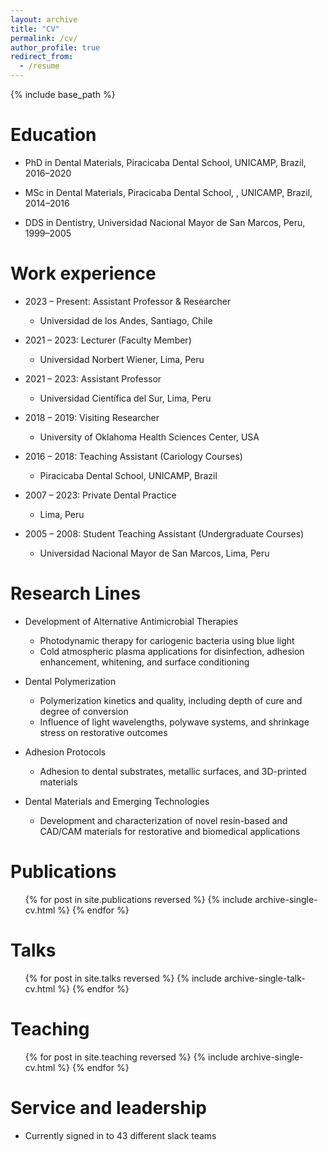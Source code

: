 ```yaml
---
layout: archive
title: "CV"
permalink: /cv/
author_profile: true
redirect_from:
  - /resume
---
```


{% include base_path %}

Education
======
* PhD in Dental Materials, Piracicaba Dental School, UNICAMP, Brazil, 2016–2020

* MSc in Dental Materials, Piracicaba Dental School, , UNICAMP, Brazil, 2014–2016

* DDS in Dentistry, Universidad Nacional Mayor de San Marcos, Peru, 1999–2005

Work experience
======
* 2023 – Present: Assistant Professor & Researcher  
  * Universidad de los Andes, Santiago, Chile  

* 2021 – 2023: Lecturer (Faculty Member)  
  * Universidad Norbert Wiener, Lima, Peru  

* 2021 – 2023: Assistant Professor 
  * Universidad Científica del Sur, Lima, Peru  

* 2018 – 2019: Visiting Researcher  
  * University of Oklahoma Health Sciences Center, USA  

* 2016 – 2018: Teaching Assistant (Cariology Courses)  
  * Piracicaba Dental School, UNICAMP, Brazil  

* 2007 – 2023: Private Dental Practice  
  * Lima, Peru  

* 2005 – 2008: Student Teaching Assistant (Undergraduate Courses)  
  * Universidad Nacional Mayor de San Marcos, Lima, Peru  
 
  
Research Lines
======
* Development of Alternative Antimicrobial Therapies  
  * Photodynamic therapy for cariogenic bacteria using blue light  
  * Cold atmospheric plasma applications for disinfection, adhesion enhancement, whitening, and surface conditioning  

* Dental Polymerization  
  * Polymerization kinetics and quality, including depth of cure and degree of conversion  
  * Influence of light wavelengths, polywave systems, and shrinkage stress on restorative outcomes  

* Adhesion Protocols  
  * Adhesion to dental substrates, metallic surfaces, and 3D-printed materials  

* Dental Materials and Emerging Technologies  
  * Development and characterization of novel resin-based and CAD/CAM materials for restorative and biomedical applications


Publications
======
  <ul>{% for post in site.publications reversed %}
    {% include archive-single-cv.html %}
  {% endfor %}</ul>
  
Talks
======
  <ul>{% for post in site.talks reversed %}
    {% include archive-single-talk-cv.html  %}
  {% endfor %}</ul>
  
Teaching
======
  <ul>{% for post in site.teaching reversed %}
    {% include archive-single-cv.html %}
  {% endfor %}</ul>
  
Service and leadership
======
* Currently signed in to 43 different slack teams
